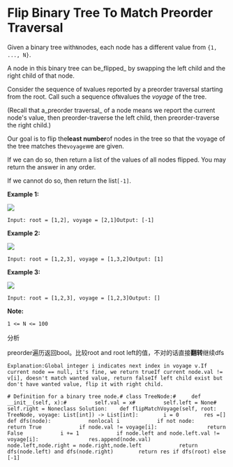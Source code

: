# Flip Binary Tree To Match Preorder Traversal

Given a binary tree with`N`nodes, each node has a different value from `{1, ..., N}`.

A node in this binary tree can be_flipped_ by swapping the left child and the right child of that node.

Consider the sequence of `N`values reported by a preorder traversal starting from the root. Call such a sequence of`N`values the _voyage_ of the tree.

\(Recall that a_preorder traversal_ of a node means we report the current node's value, then preorder-traverse the left child, then preorder-traverse the right child.\)

Our goal is to flip the**least number**of nodes in the tree so that the voyage of the tree matches the`voyage`we are given.

If we can do so, then return a list of the values of all nodes flipped. You may return the answer in any order.

If we cannot do so, then return the list`[-1]`.

**Example 1:**

![](https://assets.leetcode.com/uploads/2019/01/02/1219-01.png)

```text
Input: root = [1,2], voyage = [2,1]Output: [-1]
```

**Example 2:**

![](https://assets.leetcode.com/uploads/2019/01/02/1219-02.png)

```text
Input: root = [1,2,3], voyage = [1,3,2]Output: [1]
```

**Example 3:**

![](https://assets.leetcode.com/uploads/2019/01/02/1219-02.png)

```text
Input: root = [1,2,3], voyage = [1,2,3]Output: []
```

**Note:**

```text
1 <= N <= 100
```

分析

preorder遍历返回bool。比较root and root left的值，不对的话直接**翻转**继续dfs

```text
Explanation:Global integer i indicates next index in voyage v.If current node == null, it's fine, we return trueIf current node.val != v[i], doesn't match wanted value, return falseIf left child exist but don't have wanted value, flip it with right child.
```

```text
# Definition for a binary tree node.# class TreeNode:#     def __init__(self, x):#         self.val = x#         self.left = None#         self.right = Noneclass Solution:    def flipMatchVoyage(self, root: TreeNode, voyage: List[int]) -> List[int]:        i = 0        res =[]        def dfs(node):            nonlocal i            if not node:                return True            if node.val != voyage[i]:                return False            i += 1            if node.left and node.left.val != voyage[i]:                res.append(node.val)                node.left,node.right = node.right,node.left            return dfs(node.left) and dfs(node.right)        return res if dfs(root) else [-1]
```


